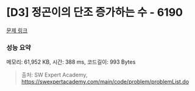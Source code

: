 # [D3] 정곤이의 단조 증가하는 수 - 6190 

[문제 링크](https://swexpertacademy.com/main/code/problem/problemDetail.do?contestProbId=AWcPjEuKAFgDFAU4) 

### 성능 요약

메모리: 61,952 KB, 시간: 388 ms, 코드길이: 993 Bytes



> 출처: SW Expert Academy, https://swexpertacademy.com/main/code/problem/problemList.do